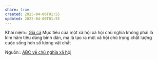 ```yaml
---
share: true
created: 2025-04-06T01:55
updated: 2025-04-06T01:55
---
```

Khái niệm:: [Giá cả](../../%CE%9E%20Kh%C3%A1i%20ni%E1%BB%87m/Gi%C3%A1%20c%E1%BA%A3.md)
Mục tiêu của một xã hội xã hội chủ nghĩa không phải là kìm hãm tiêu dùng bình dân, mà là tạo ra một xã hội chú trọng chất lượng cuộc sống hơn số lượng vật chất

Nguồn:: [ABC về chủ nghĩa xã hội](../../%CE%9E%20Ngu%E1%BB%93n/ABC%20v%E1%BB%81%20ch%E1%BB%A7%20ngh%C4%A9a%20x%C3%A3%20h%E1%BB%99i.md)